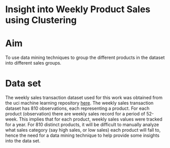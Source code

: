# Insight into Weekly Product Sales using Clustering
# Aim
To use data mining techniques to group the different products in the dataset into different sales groups.
# Data set
The weekly sales transaction dataset used for this work was obtained from the uci machine learning repository [here](https://archive.ics.uci.edu/ml/machine-learning-databases/00396/). 
The weekly sales transaction dataset has 810 observations, each representing a product. For each product (observation) there are weekly sales record for a period of 52-week.
This implies that for each product, weekly sales values were tracked for a year. For 810 distinct products, it will be difficult to manually analyze what sales category 
(say high sales, or low sales) each product will fall to, hence the need for a data mining technique to help provide some insights into the data set.

